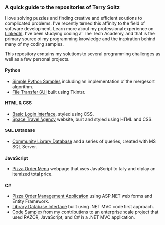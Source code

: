 ### A quick guide to the repositories of Terry Soltz

I love solving puzzles and finding creative and efficient solutions to complicated problems. I've recently turned this affinity to the field of software development. Learn more about my professional experience on [LinkedIn](https://www.linkedin.com/in/terrence-soltz/). I've been studying coding at The Tech Academy, and that is the primary source of my programming knowledge and the inspiration behind many of my coding samples.

This repository contains my solutions to several programming challenges as well as a few personal projects.

#### Python
* [Simple Python Samples](/PythonSamples) including an implementation of the mergesort algorithm.
* [File Transfer GUI](/FileTransfer) built using Tkinter.

#### HTML & CSS

* [Basic Login Interface](/Login_demo), styled using CSS.
* [Space Travel Agency](/TA-HTML-Project) website, built and styled using HTML and CSS.

#### SQL Database
* [Community Library Database](/LibraryDrill) and a series of queries, created with MS SQL Server.

#### JavaScript
* [Pizza Order Menu](/PizzaOrder) webpage that uses JavaScript to tally and diplay an itemized total price.

#### C\# 
* [Pizza Order Management Application](/MegaChallengePapaBobs) using ASP.NET web forms and Entity Framework.
* [Library Database Interface](/CodeFirstLibrary) built using .NET MVC code first approach.
* [Code Samples](/LiveProject) from my contributions to an enterprise scale project that used RAZOR, JavaScript, and C# in a .NET MVC application.

